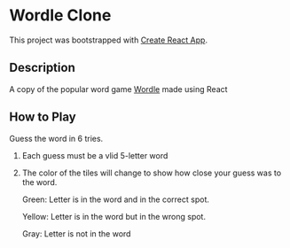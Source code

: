 # Wordle Clone

This project was bootstrapped with [Create React App](https://github.com/facebook/create-react-app).

## Description

A copy of the popular word game [Wordle](https://www.nytimes.com/games/wordle/index.html) made using React

## How to Play

Guess the word in 6 tries.

1. Each guess must be a vlid 5-letter word
2. The color of the tiles will change to show how close your guess was to the word.

   Green: Letter is in the word and in the correct spot.

   Yellow: Letter is in the word but in the wrong spot.

   Gray: Letter is not in the word
